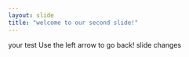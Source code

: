 ```yaml
---
layout: slide
title: "welcome to our second slide!"
---
```

your test
Use the left arrow to go back!
slide changes
